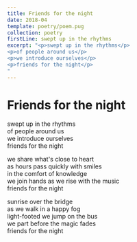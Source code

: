 ```yaml
---
title: Friends for the night
date: 2018-04
template: poetry/poem.pug
collection: poetry
firstLine: swept up in the rhythms
excerpt: "<p>swept up in the rhythms</p>
<p>of people around us</p>
<p>we introduce ourselves</p>
<p>friends for the night</p>
"
---
```


# Friends for the night

swept up in the rhythms  
of people around us  
we introduce ourselves  
friends for the night  

we share what's close to heart  
as hours pass quickly with smiles  
in the comfort of knowledge  
we join hands as we rise with the music  
friends for the night  

sunrise over the bridge  
as we walk in a happy fog  
light-footed we jump on the bus  
we part before the magic fades  
friends for the night  
